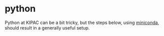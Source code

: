 python
======

Python at KIPAC can be a bit tricky, but the steps below, using [miniconda](http://conda.pydata.org/miniconda.html), should result in a generally useful setup. 
